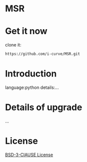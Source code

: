 # MSR

# Get it now
clone it:
```bash
https://github.com/i-curve/MSR.git
```

# Introduction
language:python
details:...

# Details of upgrade
...

# License
[BSD-3-ClAUSE License](LICENSE)
